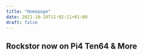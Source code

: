 ```yaml
---
title: "Homepage"
date: 2021-10-10T11:02:11+01:00
draft: false
---
```

## Rockstor now on Pi4 Ten64 & More